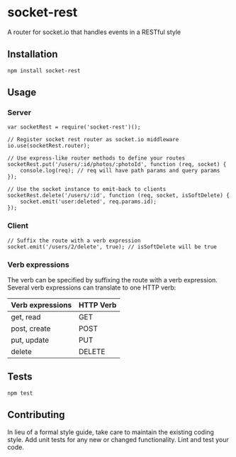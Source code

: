 # socket-rest
A router for socket.io that handles events in a RESTful style

## Installation

  `npm install socket-rest`

## Usage

### Server
    var socketRest = require('socket-rest')();

    // Register socket rest router as socket.io middleware
    io.use(socketRest.router);

    // Use express-like router methods to define your routes
    socketRest.put('/users/:id/photos/:photoId', function (req, socket) {
    	console.log(req); // req will have path params and query params
    });

    // Use the socket instance to emit-back to clients
    socketRest.delete('/users/:id', function (req, socket, isSoftDelete) {
    	socket.emit('user:deleted', req.params.id); 
    });

### Client
    // Suffix the route with a verb expression
    socket.emit('/users/2/delete', true); // isSoftDelete will be true
    
### Verb expressions

The verb can be specified by suffixing the route with a verb expression. Several verb expressions can translate to one HTTP verb:

| Verb expressions | HTTP Verb |
|------------------|-----------|
| get, read        | GET       |
| post, create     | POST      |
| put, update      | PUT       |
| delete           | DELETE    |
    


## Tests

  `npm test`

## Contributing

In lieu of a formal style guide, take care to maintain the existing coding style. Add unit tests for any new or changed functionality. Lint and test your code.

